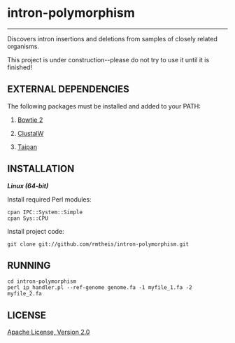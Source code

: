 # intron-polymorphism
* * *

Discovers intron insertions and deletions from samples of closely related organisms.

This project is under construction--please do not try to use it until it is finished!

## EXTERNAL DEPENDENCIES

The following packages must be installed and added to your PATH:

1. [Bowtie 2](http://bowtie-bio.sourceforge.net/bowtie2/)

2. [ClustalW](http://www.ebi.ac.uk/Tools/msa/clustalw2/)

3. [Taipan](http://sourceforge.net/projects/taipan/)

## INSTALLATION
**_Linux (64-bit)_**

Install required Perl modules:

    cpan IPC::System::Simple
    cpan Sys::CPU

Install project code:

    git clone git://github.com/rmtheis/intron-polymorphism.git

## RUNNING

    cd intron-polymorphism
    perl ip_handler.pl --ref-genome genome.fa -1 myfile_1.fa -2 myfile_2.fa

## LICENSE

[Apache License, Version 2.0](http://www.apache.org/licenses/LICENSE-2.0.html)

